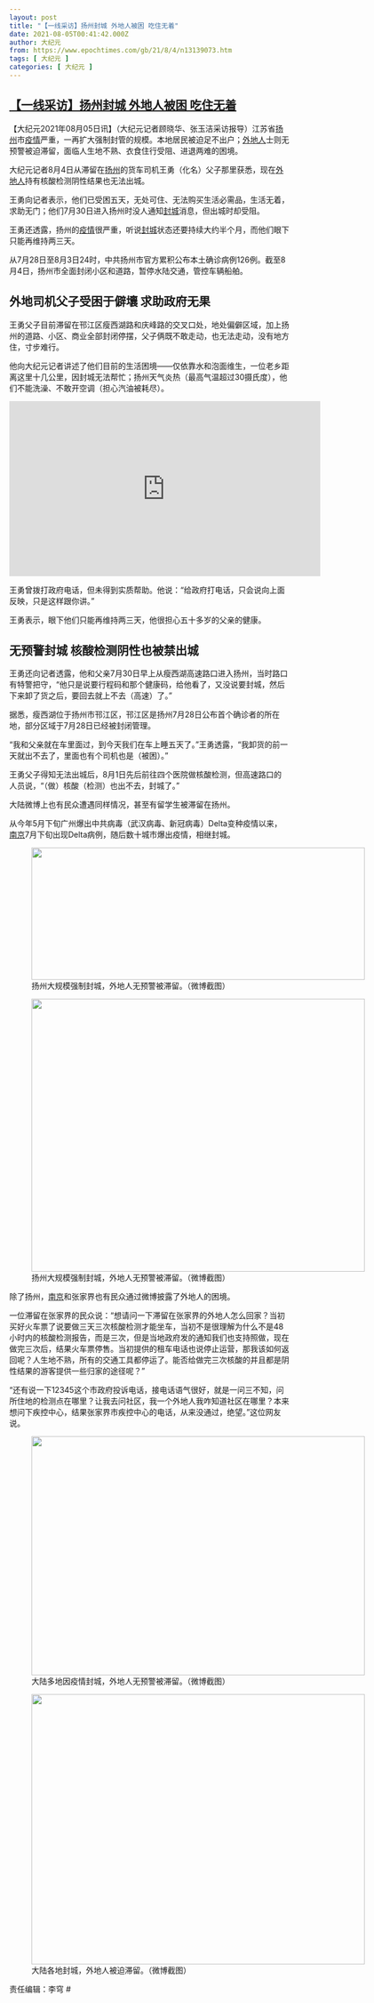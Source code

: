 ```yaml
---
layout: post
title: "【一线采访】扬州封城 外地人被困 吃住无着"
date: 2021-08-05T00:41:42.000Z
author: 大纪元
from: https://www.epochtimes.com/gb/21/8/4/n13139073.htm
tags: [ 大纪元 ]
categories: [ 大纪元 ]
---
```

<!--1628124102000-->
[【一线采访】扬州封城 外地人被困 吃住无着](https://www.epochtimes.com/gb/21/8/4/n13139073.htm)
------

<div>
<p>【大纪元2021年08月05日讯】（大纪元记者顾晓华、张玉洁采访报导）江苏省<a href="https://www.epochtimes.com/gb/tag/%E6%89%AC%E5%B7%9E.html">扬州</a>市<a href="https://www.epochtimes.com/gb/tag/%E7%96%AB%E6%83%85.html">疫情</a>严重，一再扩大强制封管的规模。本地居民被迫足不出户；<a href="https://www.epochtimes.com/gb/tag/%E5%A4%96%E5%9C%B0%E4%BA%BA.html">外地人</a>士则无预警被迫滞留，面临人生地不熟、衣食住行受阻、进退两难的困境。</p><p>大纪元记者8月4日从滞留在<a href="https://www.epochtimes.com/gb/tag/%E6%89%AC%E5%B7%9E.html">扬州</a>的货车司机王勇（化名）父子那里获悉，现在<a href="https://www.epochtimes.com/gb/tag/%E5%A4%96%E5%9C%B0%E4%BA%BA.html">外地人</a>持有核酸检测阴性结果也无法出城。</p><p>王勇向记者表示，他们已受困五天，无处可住、无法购买生活必需品，生活无着，求助无门；他们7月30日进入扬州时没人通知<a href="https://www.epochtimes.com/gb/tag/%E5%B0%81%E5%9F%8E.html">封城</a>消息，但出城时却受阻。</p><p>王勇还透露，扬州的<a href="https://www.epochtimes.com/gb/tag/%E7%96%AB%E6%83%85.html">疫情</a>很严重，听说<a href="https://www.epochtimes.com/gb/tag/%E5%B0%81%E5%9F%8E.html">封城</a>状态还要持续大约半个月，而他们眼下只能再维持两三天。</p><p>从7月28日至8月3日24时，中共扬州市官方累积公布本土确诊病例126例。截至8月4日，扬州市全面封闭小区和道路，暂停水陆交通，管控车辆船舶。</p><h2>外地司机父子受困于僻壤 求助政府无果</h2><p>王勇父子目前滞留在邗江区瘦西湖路和庆峰路的交叉口处，地处偏僻区域，加上扬州的道路、小区、商业全部封闭停摆，父子俩既不敢走动，也无法走动，没有地方住，寸步难行。</p><p>他向大纪元记者讲述了他们目前的生活困境——仅依靠水和泡面维生，一位老乡距离这里十几公里，因封城无法帮忙；扬州天气炎热（最高气温超过30摄氏度），他们不能洗澡、不敢开空调（担心汽油被耗尽）。</p></p><p><center><iframe src="https://www.youmaker.com/embed/6e5ad513-085e-4f10-baf3-4ea19954aa13?r=16x9&amp;d=9" width="560" height="315" frameborder="0" allowfullscreen="allowfullscreen" data-mce-fragment="1"></iframe></center><p>王勇曾拨打政府电话，但未得到实质帮助。他说：“给政府打电话，只会说向上面反映，只是这样跟你讲。”</p><p>王勇表示，眼下他们只能再维持两三天，他很担心五十多岁的父亲的健康。</p><h2>无预警封城 核酸检测阴性也被禁出城</h2><p>王勇还向记者透露，他和父亲7月30日早上从瘦西湖高速路口进入扬州，当时路口有特警把守，“他只是说要行程码和那个健康码，给他看了，又没说要封城，然后下来卸了货之后，要回去就上不去（高速）了。”</p><p>据悉，瘦西湖位于扬州市邗江区，邗江区是扬州7月28日公布首个确诊者的所在地，部分区域于7月28日已经被封闭管理。</p><p>“我和父亲就在车里面过，到今天我们在车上睡五天了。”王勇透露，“我卸货的前一天就出不去了，里面也有个司机也是（被困）。”</p><p>王勇父子得知无法出城后，8月1日先后前往四个医院做核酸检测，但高速路口的人员说，“（做）核酸（检测）也出不去，封城了。”</p><p>大陆微博上也有民众遭遇同样情况，甚至有留学生被滞留在扬州。</p><p>从今年5月下旬广州爆出中共病毒（武汉病毒、新冠病毒）Delta变种疫情以来，<a href="https://www.epochtimes.com/gb/tag/%E5%8D%97%E4%BA%AC.html">南京</a>7月下旬出现Delta病例，随后数十城市爆出疫情，相继封城。</p><figure id="attachment_13139377" aria-describedby="caption-attachment-13139377" style="width: 600px" class="wp-caption aligncenter"><a target="_blank" href="https://i.epochtimes.com/assets/uploads/2021/08/id13139377-zhiliu2.png"><img class=" wp-image-13139377" src="https://i.epochtimes.com/assets/uploads/2021/08/id13139377-zhiliu2-600x202.png" alt="" width="600" height="238" /></a><figcaption id="caption-attachment-13139377" class="wp-caption-text">扬州大规模强制封城，外地人无预警被滞留。（微博截图）</figcaption></figure><figure id="attachment_13139378" aria-describedby="caption-attachment-13139378" style="width: 600px" class="wp-caption aligncenter"><a target="_blank" href="https://i.epochtimes.com/assets/uploads/2021/08/id13139378-zhiliu3.png"><img class=" wp-image-13139378" src="https://i.epochtimes.com/assets/uploads/2021/08/id13139378-zhiliu3-600x419.png" alt="" width="600" height="491" /></a><figcaption id="caption-attachment-13139378" class="wp-caption-text">扬州大规模强制封城，外地人无预警被滞留。（微博截图）</figcaption></figure><p>除了扬州，<a href="https://www.epochtimes.com/gb/tag/%E5%8D%97%E4%BA%AC.html">南京</a>和张家界也有民众通过微博披露了外地人的困境。</p><p>一位滞留在张家界的民众说：“想请问一下滞留在张家界的外地人怎么回家？当初买好火车票了说要做三天三次核酸检测才能坐车，当初不是很理解为什么不是48小时内的核酸检测报告，而是三次，但是当地政府发的通知我们也支持照做，现在做完三次后，结果火车票停售。当初提供的租车电话也说停止运营，那我该如何返回呢？人生地不熟，所有的交通工具都停运了。能否给做完三次核酸的并且都是阴性结果的游客提供一些归家的途径呢？”</p><p>“还有说一下12345这个市政府投诉电话，接电话语气很好，就是一问三不知，问所住地的检测点在哪里？让我去问社区，我一个外地人我咋知道社区在哪里？本来想问下疾控中心，结果张家界市疾控中心的电话，从来没通过，绝望。”这位网友说。</p><figure id="attachment_13139386" aria-describedby="caption-attachment-13139386" style="width: 600px" class="wp-caption aligncenter"><a target="_blank" href="https://i.epochtimes.com/assets/uploads/2021/08/id13139386-zhiliu4.png"><img class=" wp-image-13139386" src="https://i.epochtimes.com/assets/uploads/2021/08/id13139386-zhiliu4-600x393.png" alt="" width="600" height="430" /></a><figcaption id="caption-attachment-13139386" class="wp-caption-text">大陆多地因疫情封城，外地人无预警被滞留。（微博截图）</figcaption></figure><figure id="attachment_13139393" aria-describedby="caption-attachment-13139393" style="width: 600px" class="wp-caption aligncenter"><a target="_blank" href="https://i.epochtimes.com/assets/uploads/2021/08/id13139393-zhiliu.png"><img class=" wp-image-13139393" src="https://i.epochtimes.com/assets/uploads/2021/08/id13139393-zhiliu-600x398.png" alt="" width="600" height="486" /></a><figcaption id="caption-attachment-13139393" class="wp-caption-text">大陆各地封城，外地人被迫滞留。（微博截图）</figcaption></figure><p>责任编辑：李穹 #</p>
</div>
